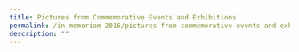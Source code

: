 ```yaml
---
title: Pictures from Commemorative Events and Exhibitions
permalink: /in-memoriam-2016/pictures-from-commemorative-events-and-exhibitions
description: ""
---
```

